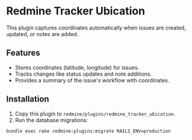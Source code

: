 # Redmine Tracker Ubication

This plugin captures coordinates automatically when issues are created, updated, or notes are added.

## Features

- Stores coordinates (latitude, longitude) for issues.
- Tracks changes like status updates and note additions.
- Provides a summary of the issue's workflow with coordinates.

## Installation

1. Copy this plugin to `redmine/plugins/redmine_tracker_ubication`.
2. Run the database migrations:

```bash
bundle exec rake redmine:plugins:migrate RAILS_ENV=production
